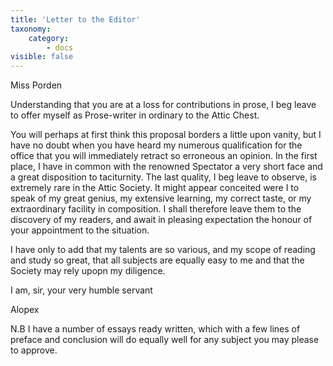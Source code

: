 ```yaml
---
title: 'Letter to the Editor'
taxonomy:
    category:
        - docs
visible: false
---
```


<div class="author">Miss Porden</div>

Understanding that you are at a loss for contributions in prose, I beg leave to offer myself as Prose-writer in ordinary to the Attic Chest.

You will perhaps at first think this proposal borders a little upon vanity, but I have no doubt when you have heard my numerous qualification for the office that you will immediately retract so erroneous an opinion. In the first place, I have in common with the renowned Spectator a very short face and a great disposition to taciturnity. The last quality, I beg leave to observe, is extremely rare in the Attic Society. It might appear conceited were I to speak of my great genius, my extensive learning, my correct taste, or my extraordinary facility in composition. I shall therefore leave them to the discovery of my readers, and await in pleasing expectation the honour of your appointment to the situation.

I have only to add that my talents are so various, and my scope of reading and study so great, that all subjects are equally easy to me and that the Society may rely upopn my diligence.

I am, sir,
your very humble servant

Alopex

N.B I have a number of essays ready written, which with a few lines of preface and conclusion will do equally well for any subject you may please to approve.